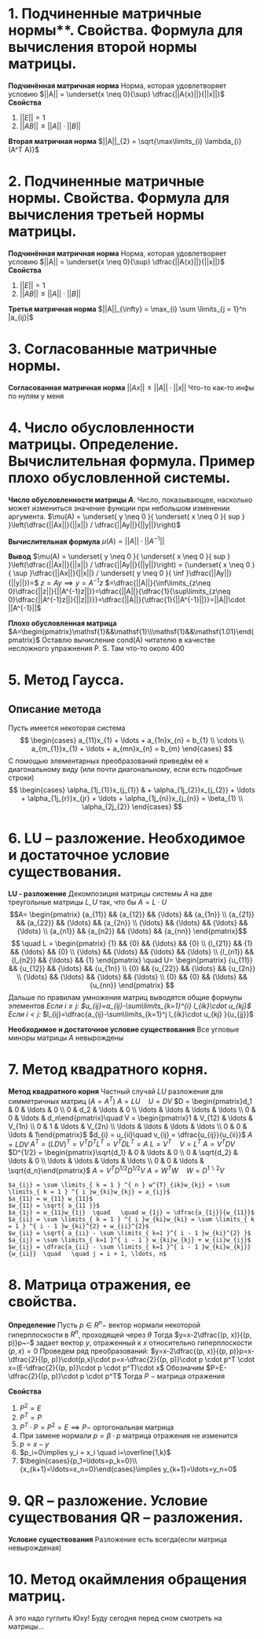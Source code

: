 
# 1.	Подчиненные **матричные нормы****. Свойства. Формула для вычисления второй нормы матрицы.

**Подчинённая матричная норма**
	Норма, которая удовлетворяет условию $||A|| = \underset{x \neq 0}{\sup} \dfrac{||A{x}||}{||x||}$
**Свойства**
1. $||E|| = 1$
2. $||AB|| \le ||A|| \cdot ||B||$

**Вторая матричная норма**
	$||A||_{2} = \sqrt{\max\limits_{i} \lambda_{i}(A^T A)}$

# 2.	Подчиненные матричные нормы. Свойства. Формула для вычисления третьей нормы матрицы.

**Подчинённая матричная норма**
	Норма, которая удовлетворяет условию $||A|| = \underset{x \neq 0}{\sup} \dfrac{||A{x}||}{||x||}$
**Свойства**
1. $||E|| = 1$
2. $||AB|| \le ||A|| \cdot ||B||$

**Третья матричная норма**
	$||A||_{\infty} = \max_{i} \sum \limits_{j = 1}^n |a_{ij}|$

# 3.	Согласованные матричные нормы.

**Согласованная матричная норма**
	$||Ax||\le||A||\cdot||x||$
Что-то как-то инфы по нулям у меня
# 4.	Число обусловленности матрицы. Определение. Вычислительная формула. Пример плохо обусловленной системы.

**Число обусловленности матрицы $A$**.
	Число, показывающее, насколько может измениться значение функции при небольшом изменении аргумента.
	$\mu(A) = \underset{ y \neq 0 }{ \underset{ x \neq 0 }{ sup } }\left(\dfrac{||Ax||}{||x||} / \dfrac{||Ay||}{||y||}\right)$

**Вычислительная формула**
	$\mu(A) = ||A||\cdot ||A^{-1}||$

**Вывод**
	$\mu(A) = \underset{ y \neq 0 }{ \underset{ x \neq 0 }{ sup } }\left(\dfrac{||Ax||}{||x||} / \dfrac{||Ay||}{||y||}\right) = (\underset{ x \neq 0 }{ \sup }\dfrac{||Ax||}{||x||} / \underset{ y \neq 0 }{ \inf }\dfrac{||Ay||}{||y||})=$
	$z=Ay\implies y=A^{-1}z$
	$=\dfrac{||A||}{\inf\limits_{z\neq 0}\dfrac{||z||}{||A^{-1}z||}}=\dfrac{||A||}{\dfrac{1}{\sup\limits_{z\neq 0}\dfrac{||A^{-1}z||}{||z||}}}=\dfrac{||A||}{\dfrac{1}{||A^{-1}||}}=||A||\cdot ||A^{-1}||$

**Плохо обусловленная матрица**
	$A=\begin{pmatrix}\mathsf{1}&&\mathsf{1}\\\mathsf{1}&&\mathsf{1.01}\end{pmatrix}$
	Оставлю вычисление $\mathsf{cond(A)}$ читателю в качестве несложного упражнения
	P. S. Там что-то около 400

# 5.	Метод Гаусса.
## Описание метода
Пусть имеется некоторая система
$$
\begin{cases}
a_{11}x_{1} + \ldots + a_{1n}x_{n} = b_{1} \\
\cdots \\
a_{m_{1}}x_{1} + \ldots + a_{mn}x_{n} = b_{m}
\end{cases}
$$
С помощью элементарных преобразований приведём её к диагональному виду (или почти диагональному, если есть подобные строки)
$$
\begin{cases}
\alpha_{1j_{1}}x_{j_{1}} &  + \alpha_{1j_{2}}x_{j_{2}} + \ldots + \alpha_{1j_{r}}x_{jr} + \ldots + \alpha_{1j_{n}}x_{j_{n}} = \beta_{1} \\
\alpha_{2j_{2}}
\end{cases}
$$

# 6.	LU – разложение. Необходимое и достаточное условие существования.

**LU - разложение**
	Декомпозиция матрицы системы $A$ на две треугольные матрицы $L, U$ так, что бы $A=L\cdot U$
	$$A=
	\begin{pmatrix}
	{a_{11}} && {a_{12}} && {\ldots} && {a_{1n}} \\
	{a_{21}} && {a_{22}} && {\ldots} && {a_{2n}} \\
	{\ldots} && {\ldots} && {\ldots} && {\ldots} \\
	{a_{n1}} && {a_{n2}} && {\ldots} && {a_{nn}} 
	\end{pmatrix}$$
	$$
	\quad L =
	\begin{pmatrix}
	{1} && {0} && {\ldots} && {0} \\
	{l_{21}} && {1} && {\ldots} && {0} \\
	{\ldots} && {\ldots} && {\ldots} && {\ldots} \\
	{l_{n1}} && {l_{n2}} && {\ldots} && {1} 
	\end{pmatrix}
	\quad U=
	\begin{pmatrix}
	{u_{11}} && {u_{12}} && {\ldots} && {u_{1n}} \\
	{0} && {u_{22}} && {\ldots} && {u_{2n}} \\
	{\ldots} && {\ldots} && {\ldots} && {\ldots} \\
	{0} && {0} && {\ldots} && {u_{nn}} 
	\end{pmatrix} 
	$$
	Дальше по правилам умножения матриц выводятся общие формулы элементов
	*Если $i\ge j:$
		$u_{ij}=a_{ij}-\sum\limits_{k=1}^{i} l_{ik}\cdot u_{kj}$
	Если $i<j:$*
		$l_{ij}=\dfrac{a_{ij}-\sum\limits_{k=1}^j l_{ik}\cdot u_{kj} }{u_{jj}}$

**Необходимое и достаточное условие существования**
	Все угловые миноры матрицы $A$ невырождены
# 7.	Метод квадратного корня.
**Метод квадратного корня**
	Частный случай $LU$ разложения для симметричных матриц $(A=A^T)$
	$A=LU\quad U = DV$
	$D = \begin{pmatrix}d_1 & 0 & \ldots & 0 \\ 0 & d_2 & \ldots & 0 \\ \ldots & \ldots & \ldots & \ldots \\ 0 & 0 & \ldots & d_n\end{pmatrix}\quad V = \begin{pmatrix}1 & V_{12} & \ldots & V_{1n} \\ 0 & 1 & \ldots & V_{2n} \\ \ldots & \ldots & \ldots & \ldots \\ 0 & 0 & \ldots & 1\end{pmatrix}$
	$d_{i} = u_{ii}\quad v_{ij} = \dfrac{u_{ij}}{u_{ii}}$
	$A = LDV$
	$A^{T} = (LDV)^{T} = V^{T}D^{T}L^{T} = V^{T}DL^{T}=A$
	$L = V^{T}\quad V = L^{T}$
	$A = V^{T}DV$
	$D^{1/2} = \begin{pmatrix}\sqrt{d_1} & 0 & \ldots & 0 \\ 0 & \sqrt{d_2} & \ldots & 0 \\ \ldots & \ldots & \ldots & \ldots \\ 0 & 0 & \ldots & \sqrt{d_n}\end{pmatrix}$
	$A = V^{T}D^{1/2}D^{1/2}V$
	$A = W^{T}W\quad W=D^{1\backslash 2}V$
	
	$a_{ij} = \sum \limits_{ k = 1 } ^{ n } w^{T}_{ik}w_{kj} = \sum \limits_{ k = 1 } ^{ i }w_{ki}w_{kj} = a_{ij}$
	$a_{11} = w_{11} w_{11}$
	$w_{11} = \sqrt{ a_{11 }}$
	$a_{1j} = w_{11}w_{1j}  \quad   \quad w_{1j} = \dfrac{a_{1j}}{w_{11}}$
	$a_{ii} = \sum \limits_{ k = 1 } ^{ i }w_{ki}w_{ki} = \sum \limits_{ k = 1 } ^{ i - 1 }w_{ki}^{2} + w_{ii}^{2}$
	$w_{ii} = \sqrt{ a_{ii} - \sum \limits_{ k=1 }^{ i - 1 }w_{ki}^{2} }$
	$a_{ij} = \sum \limits_{ k=1 }^{ i - 1 } w_{ki}w_{kj} + w_{ii}w_{ij}$
	$w_{ij} = \dfrac{a_{ii} - \sum \limits_{ k=1 }^{ i - 1 }w_{ki}w_{kj}}{w_{ii}}  \quad   \quad j = i + 1, \ldots, n$

# 8.	Матрица отражения, ее свойства.
**Определение**
	Пусть $p\in R^n-$ вектор нормали некоторой гиперплоскости в $R^n$, проходящей через $\theta$
	Тогда $y=x-2\dfrac{(p, x)}{(p, p)}p~-$ задает вектор $y$, отраженный к $x$ относительно гиперплоскости $(p, x)=0$
	Проведем ряд преобразований:
	$y=x-2\dfrac{(p, x)}{(p, p)}p=x-\dfrac{2}{(p, p)}\cdot(p,x)\cdot p=x-\dfrac{2}{(p, p)}\cdot p \cdot p^T \cdot x=(E-\dfrac{2}{(p, p)}\cdot p \cdot p^T)\cdot x$
	Обозначим $P=E-\dfrac{2}{(p, p)}\cdot p \cdot p^T$
	Тогда $P~-$ матрица отражения

**Свойства**
1. $P^2=E$
2. $P^T=P$
3. $P^T\cdot P = P^2=E\implies P-$ ортогональная матрица
4. При замене нормали $p=\beta\cdot p$ матрица отражения не изменится
5. $p=x-y$
6. $p_i=0\implies y_i = x_i \quad i=\overline{1,k}$
7. $\begin{cases}{p_1=\ldots=p_k=0}\\ {x_{k+1}=\ldots=x_n=0}\end{cases}\implies y_{k+1}=\ldots=y_n=0$

# 9.	QR – разложение. Условие существования QR – разложения.



**Условие существования**
	Разложение есть всегда(если матрица невырожденая)

# 10.	Метод окаймления обращения матриц.
А это надо гуглить
Юху!
Буду сегодня перед сном смотреть на матрицы...
